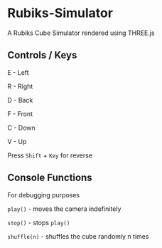 # Rubiks-Simulator
A Rubiks Cube Simulator rendered using THREE.js

## Controls / Keys

E - Left

R - Right

D - Back

F - Front

C - Down

V - Up

Press ``Shift`` + ``Key`` for reverse

## Console Functions

For debugging purposes

`play()` - moves the camera indefinitely

`stop()` - stops `play()`

`shuffle(n)` - shuffles the cube randomly n times
